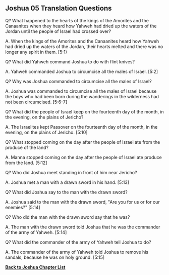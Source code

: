 ## Joshua 05 Translation Questions ##

Q? What happened to the hearts of the kings of the Amorites and the Canaanites when they heard how Yahweh had dried up the waters of the Jordan until the people of Israel had crossed over?

A. When the kings of the Amorites and the Canaanites heard how Yahweh had dried up the waters of the Jordan, their hearts melted and there was no longer any spirit in them. [5:1)

Q? What did Yahweh command Joshua to do with flint knives?

A. Yahweh commanded Joshua to circumcise all the males of Israel. [5:2]

Q? Why was Joshua commanded to circumcise all the males of Israel?

A. Joshua was commanded to circumcise all the males of Israel because the boys who had been born during the wanderings in the wilderness had not been circumcised. [5:6-7]

Q? What did the people of Israel keep on the fourteenth day of the month, in the evening, on the plains of Jericho?

A. The Israelites kept Passover on the fourteenth day of the month, in the evening, on the plains of Jericho. [5:10]

Q? What stopped coming on the day after the people of Israel ate from the produce of the land?

A. Manna stopped coming on the day after the people of Israel ate produce from the land. [5:12]

Q? Who did Joshua meet standing in front of him near Jericho?

A. Joshua met a man with a drawn sword in his hand. [5:13]

Q? What did Joshua say to the man with the drawn sword?

A. Joshua said to the man with the drawn sword, "Are you for us or for our enemies?" [5:14]

Q? Who did the man with the drawn sword say that he was?

A. The man with the drawn sword told Joshua that he was the commander of the army of Yahweh. [5:14]

Q? What did the commander of the army of Yahweh tell Joshua to do?

A. The commander of the army of Yahweh told Joshua to remove his sandals, because he was on holy ground. [5:15]

__[Back to Joshua Chapter List](./)__

